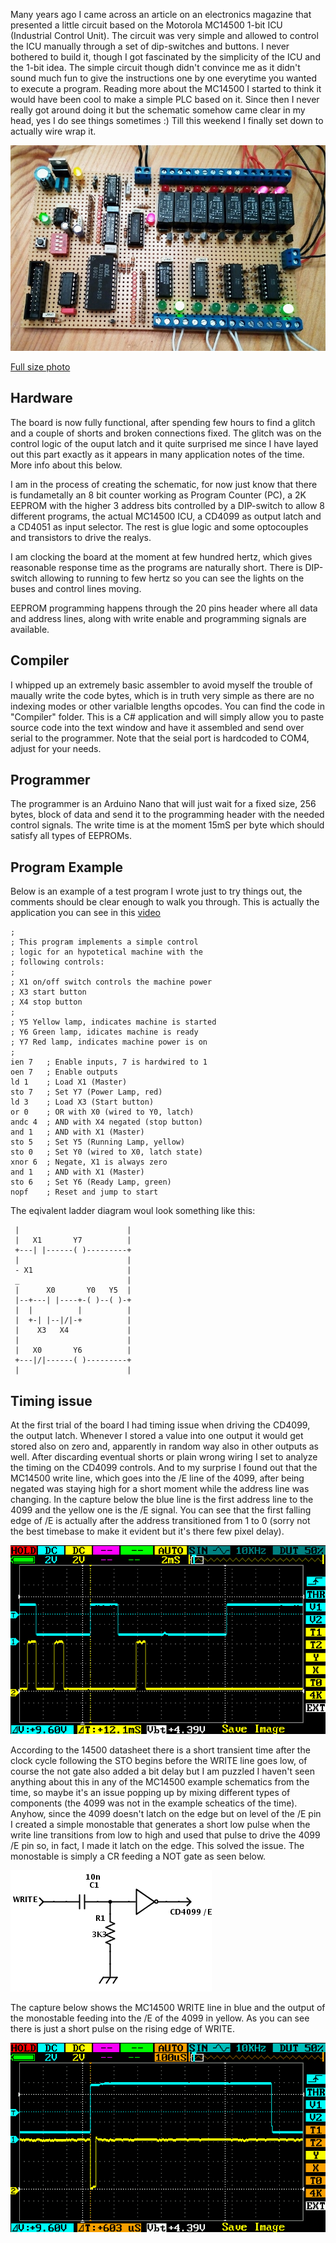 
Many years ago I came across an article on an electronics magazine that presented a little circuit based on the Motorola MC14500 1-bit ICU (Industrial Control Unit). The circuit was very simple and allowed to control the ICU manually through a set of dip-switches and buttons. I never bothered to build it, though I got fascinated by the simplicity of the ICU and the 1-bit idea. The simple circuit though didn't convince me as it didn't sound much fun to give the instructions one by one everytime you wanted to execute a program. Reading more about the MC14500 I started to think it would have been cool to make a simple PLC based on it. Since then I never really got around doing it but the schematic somehow came clear in my head, yes I do see things sometimes :) Till this weekend I finally set down to actually wire wrap it.

![Board](documentation/board.jpg)

[Full size photo](https://raw.githubusercontent.com/nicolacimmino/PLC-14500/master/documentation/board_full.jpg)

## Hardware 

The board is now fully functional, after spending few hours to find a glitch and a couple of shorts and broken connections fixed. The glitch was on the control logic of the ouput latch and it quite surprised me since I have layed out this part exactly as it appears in many application notes of the time. More info about this below.

I am in the process of creating the schematic, for now just know that there is fundametally an 8 bit counter working as Program Counter (PC), a 2K EEPROM with the higher 3 address bits controlled by a DIP-switch to allow 8 different programs, the actual MC14500 ICU, a CD4099 as output latch and a CD4051 as input selector. The rest is glue logic and some optocouples and transistors to drive the realys.

I am clocking the board at the moment at few hundred hertz, which gives reasonable response time as the programs are naturally short. There is DIP-switch allowing to running to few hertz so you can see the lights on the buses and control lines moving.

EEPROM programming happens through the 20 pins header where all data and address lines, along with write enable and programming signals are available. 

## Compiler

I whipped up an extremely basic assembler to avoid myself the trouble of maually write the code bytes, which is in truth very simple as there are no indexing modes or other varialble lengths opcodes. You can find the code in "Compiler" folder. This is a C# application and will simply allow you to paste source code into the text window and have it assembled and send over serial to the programmer. Note that the seial port is hardcoded to COM4, adjust for your needs.

## Programmer

The programmer is an Arduino Nano that will just wait for a fixed size, 256 bytes, block of data and send it to the programming header with the needed control signals. The write time is at the moment 15mS per byte which should satisfy all types of EEPROMs.

## Program Example

Below is an example of a test program I wrote just to try things out, the comments should be clear enough to walk you through. This is actually the application you can see in this [video](https://www.youtube.com/watch?v=2l-q3JkEEqE)

    ;
    ; This program implements a simple control
    ; logic for an hypotetical machine with the
    ; following controls:
    ; 
    ; X1 on/off switch controls the machine power
    ; X3 start button
    ; X4 stop button
    ;
    ; Y5 Yellow lamp, indicates machine is started
    ; Y6 Green lamp, idicates machine is ready
    ; Y7 Red lamp, indicates machine power is on
    ;
    ien 7   ; Enable inputs, 7 is hardwired to 1 
    oen 7   ; Enable outputs
    ld 1    ; Load X1 (Master)
    sto 7   ; Set Y7 (Power Lamp, red)
    ld 3    ; Load X3 (Start button)
    or 0    ; OR with X0 (wired to Y0, latch)
    andc 4  ; AND with X4 negated (stop button)
    and 1   ; AND with X1 (Master)
    sto 5   ; Set Y5 (Running Lamp, yellow)
    sto 0   ; Set Y0 (wired to X0, latch state)
    xnor 6  ; Negate, X1 is always zero
    and 1   ; AND with X1 (Master)
    sto 6   ; Set Y6 (Ready Lamp, green)
    nopf    ; Reset and jump to start

The eqivalent ladder diagram woul look something like this:


     |                        |
     |   X1       Y7          |
     +---| |------( )---------+
     |                        |
     - X1                     |
     _                        |
     |      X0       Y0   Y5  | 
     |--+---| |----+-( )--( )-+
     |  |          |          |
     |  +-| |--|/|-+          |
     |    X3   X4             |
     |                        |
     |   X0       Y6          |
     +---|/|------( )---------+
     |                        |
     

## Timing issue

At the first trial of the board I had timing issue when driving the CD4099, the output latch. Whenever I stored a value into one output it would get stored also on zero and, apparently in random way also in other outputs as well. After discarding eventual shorts or plain wrong wiring I set to analyze the timing on the CD4099 controls. And to my surprise I found out that the MC14500 write line, which goes into the /E line of the 4099, after being negated was staying high for a short moment while the address line was changing. In the capture below the blue line is the first address line to the 4099 and the yellow one is the /E signal. You can see that the first falling edge of /E is actually after the address transitioned from 1 to 0 (sorry not the best timebase to make it evident but it's there few pixel delay).

![capture](documentation/capture1.png)

According to the 14500 datasheet there is a short transient time after the clock cycle following the STO begins before the WRITE line goes low, of course the not gate also added a bit delay but I am puzzled I haven't seen anything about this in any of the MC14500 example schematics from the time, so maybe it's an issue popping up by mixing different types of components (the 4099 was not in the example scheatics of the time). Anyhow, since the 4099 doesn't latch on the edge but on level of the /E pin I created a simple monostable that generates a short low pulse when the write line transitions from low to high and used that pulse to drive the 4099 /E pin so, in fact, I made it latch on the edge. This solved the issue. The monostable is simply a CR feeding a NOT gate as seen below.

![capture](documentation/monostable.png)

The capture below shows the MC14500 WRITE line in blue and the output of the monostable feeding into the /E of the 4099 in yellow. As you can see there is just a short pulse on the rising edge of WRITE.

![capture](documentation/capture2.png)

